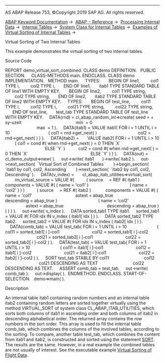   

* * *

AS ABAP Release 753, ©Copyright 2019 SAP AG. All rights reserved.

[ABAP Keyword Documentation](javascript:call_link\('abenabap.htm'\)) →  [ABAP − Reference](javascript:call_link\('abenabap_reference.htm'\)) →  [Processing Internal Data](javascript:call_link\('abenabap_data_working.htm'\)) →  [Internal Tables](javascript:call_link\('abenitab.htm'\)) →  [System Class for Internal Tables](javascript:call_link\('abencl_abap_itab.htm'\)) →  [Examples of Virtual Sorting of Internal Tables](javascript:call_link\('abenvirtual_sort_abexas.htm'\)) → 

Virtual Sorting of Two Internal Tables

This example demonstrates the virtual sorting of two internal tables.

Source Code

REPORT demo\_virtual\_sort\_combined.
CLASS demo DEFINITION.
  PUBLIC SECTION.
    CLASS-METHODS main.
ENDCLASS.
CLASS demo IMPLEMENTATION.
  METHOD main.
    TYPES:
      BEGIN OF line1,
        col1 TYPE i,
        col2 TYPE i,
      END OF line1,
      itab1 TYPE STANDARD TABLE OF line1 WITH EMPTY KEY,
      BEGIN OF line2,
        col1 TYPE string,
        col2 TYPE string,
      END OF line2,
      itab2 TYPE STANDARD TABLE OF line2 WITH EMPTY KEY.
    TYPES:
      BEGIN OF test\_line,
        col11 TYPE i,
        col12 TYPE i,
        col21 TYPE string,
        col22 TYPE string,
      END OF test\_line,
      test\_tab TYPE STANDARD TABLE OF test\_line WITH EMPTY KEY.
    DATA(rnd) = cl\_abap\_random\_int=>create( seed = + sy-uzeit
                                            min  = 0
                                            max  = 1 ).
    DATA(itab1) = VALUE itab1( FOR i = 1 UNTIL i > 10
                               ( col1 = rnd->get\_next( )
                                 col2 = rnd->get\_next( ) ) ).
    DATA(itab2) =
      VALUE itab2( FOR i = 1 UNTIL i > 10
        ( col1 = cond #( when rnd->get\_next( ) = 0 THEN \`X\`
                                                   ELSE \`Y\` )
          col2 = cond #( when rnd->get\_next( ) = 0 THEN \`X\`
                                                   ELSE \`Y\` ) ) ).
    DATA(out) = cl\_demo\_output=>new( ).
    out->write( itab1
      )->write( itab2 ).
    out->next\_section(  \`Virtual Sort of Combined Tables\`
      )->begin\_section( \`itab1 by col1, col2, Ascending\`
      )->next\_section(  \`itab2 by col1, col2, Descending\` ).
    DATA(v\_index) =
      cl\_abap\_itab\_utilities=>virtual\_sort(
        im\_virtual\_source = VALUE #(
         ( source     = REF #( itab1 )
           components = VALUE #( ( name = 'col1' )
                                 ( name = 'col2' ) ) )
         ( source     = REF #( itab2 )
           components = VALUE #( ( name = 'col1'
                                   astext = abap\_true
                                   descending = abap\_true )
                                 ( name = 'col2'
                                   astext = abap\_true
                                   descending = abap\_true ) ) ) ) ).
    out->write( v\_index ).
    DATA sorted\_tab1 TYPE itab1.
    sorted\_tab1 = VALUE #( FOR idx IN v\_index ( itab1\[ idx \] ) ).
    DATA sorted\_tab2 TYPE itab2.
    sorted\_tab2 = VALUE #( FOR idx IN v\_index ( itab2\[ idx \] ) ).
    DATA(comb\_tab) = VALUE test\_tab( FOR i = 1 UNTIL i > 10
                        ( col11 = sorted\_tab1\[ i \]-col1
                          col12 = sorted\_tab1\[ i \]-col2
                          col21 = sorted\_tab2\[ i \]-col1
                          col22 = sorted\_tab2\[ i \]-col2 ) ).
    DATA(test\_tab) = VALUE test\_tab( FOR i = 1 UNTIL i > 10
                        ( col11 = itab1\[ i \]-col1
                          col12 = itab1\[ i \]-col2
                          col21 = itab2\[ i \]-col1
                          col22 = itab2\[ i \]-col2 ) ).
    SORT test\_tab STABLE BY col11
                            col12
                            col21 DESCENDING AS TEXT
                            col22 DESCENDING AS TEXT.
    ASSERT comb\_tab = test\_tab.
    out->write( comb\_tab ).
    out->display( ).  ENDMETHOD.
ENDCLASS.
START-OF-SELECTION.
  demo=>main( ).

Description

An internal table itab1 containing random numbers and an internal table itab2 containing random letters are sorted together virtually using the method VIRTUAL\_SORT of system class CL\_ABAP\_ITAB\_UTILITIES, which sorts both columns of itab1 in ascending order and both columns of itab2 in descending alphabetical order. The returned array contains the row numbers in the sort order. This array is used to fill the internal table comb\_tab, which combines the columns of the involved tables, according to the sorting. To compare, another table test\_tab, which combines the content from itab1 and itab2, is constructed and sorted using the statement [SORT](javascript:call_link\('abapsort_itab.htm'\)). The results are the same. However, in a real example the combined tables are not usually of interest. See the executable example [Virtual Sorting of Flight Data](javascript:call_link\('abenvirtual_sort_flights_abexa.htm'\)).